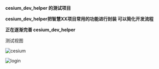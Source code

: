 **cesium_dev_helper 的测试项目**

**cesium_dev_helper把智慧XX项目常用的功能进行封装 可以简化开发流程**

**正在逐渐完善 cesium_dev_helper**

测试视图

![cesium](https://github.com/user-attachments/assets/38b0ee2b-db5b-4062-a484-e6117a2324b2)

![login](https://github.com/user-attachments/assets/d3da379f-d079-4dca-ade3-c6fbcd1bb31a)
